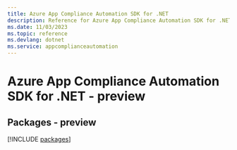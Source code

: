```yaml
---
title: Azure App Compliance Automation SDK for .NET
description: Reference for Azure App Compliance Automation SDK for .NET
ms.date: 11/03/2023
ms.topic: reference
ms.devlang: dotnet
ms.service: appcomplianceautomation
---
```

# Azure App Compliance Automation SDK for .NET - preview
## Packages - preview
[!INCLUDE [packages](app-compliance-automation-index.md)]